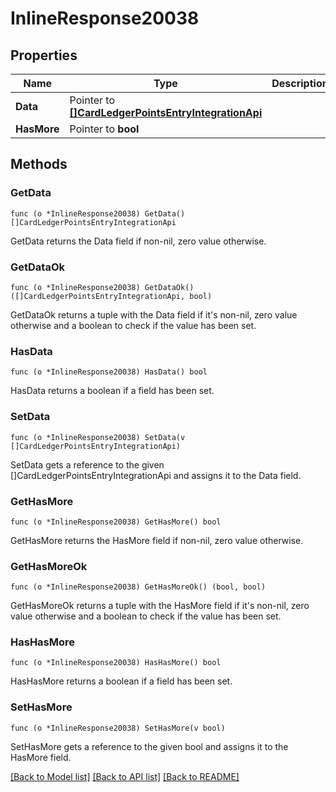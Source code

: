 # InlineResponse20038

## Properties

Name | Type | Description | Notes
------------ | ------------- | ------------- | -------------
**Data** | Pointer to [**[]CardLedgerPointsEntryIntegrationApi**](CardLedgerPointsEntryIntegrationAPI.md) |  | 
**HasMore** | Pointer to **bool** |  | 

## Methods

### GetData

`func (o *InlineResponse20038) GetData() []CardLedgerPointsEntryIntegrationApi`

GetData returns the Data field if non-nil, zero value otherwise.

### GetDataOk

`func (o *InlineResponse20038) GetDataOk() ([]CardLedgerPointsEntryIntegrationApi, bool)`

GetDataOk returns a tuple with the Data field if it's non-nil, zero value otherwise
and a boolean to check if the value has been set.

### HasData

`func (o *InlineResponse20038) HasData() bool`

HasData returns a boolean if a field has been set.

### SetData

`func (o *InlineResponse20038) SetData(v []CardLedgerPointsEntryIntegrationApi)`

SetData gets a reference to the given []CardLedgerPointsEntryIntegrationApi and assigns it to the Data field.

### GetHasMore

`func (o *InlineResponse20038) GetHasMore() bool`

GetHasMore returns the HasMore field if non-nil, zero value otherwise.

### GetHasMoreOk

`func (o *InlineResponse20038) GetHasMoreOk() (bool, bool)`

GetHasMoreOk returns a tuple with the HasMore field if it's non-nil, zero value otherwise
and a boolean to check if the value has been set.

### HasHasMore

`func (o *InlineResponse20038) HasHasMore() bool`

HasHasMore returns a boolean if a field has been set.

### SetHasMore

`func (o *InlineResponse20038) SetHasMore(v bool)`

SetHasMore gets a reference to the given bool and assigns it to the HasMore field.


[[Back to Model list]](../README.md#documentation-for-models) [[Back to API list]](../README.md#documentation-for-api-endpoints) [[Back to README]](../README.md)


